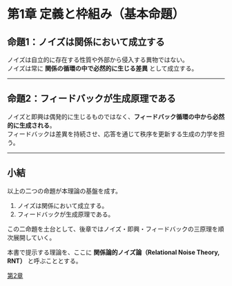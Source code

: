# 第1章 定義と枠組み（基本命題）

## 命題1：ノイズは関係において成立する
ノイズは自立的に存在する性質や外部から侵入する異物ではない。  
ノイズは常に **関係の循環の中で必然的に生じる差異** として成立する。  

---

## 命題2：フィードバックが生成原理である
ノイズと即興は偶発的に生じるものではなく、**フィードバック循環の中から必然的に生成される**。  
フィードバックは差異を持続させ、応答を通じて秩序を更新する生成の力学を担う。  

---

## 小結
以上の二つの命題が本理論の基盤を成す。  

1. ノイズは関係において成立する。  
2. フィードバックが生成原理である。  

この二命題を土台として、後章ではノイズ・即興・フィードバックの三原理を順次展開していく。  

本書で提示する理論を、ここに **関係論的ノイズ論（Relational Noise Theory, RNT）** と呼ぶこととする。  

[第2章](02-noise-principle.md)
